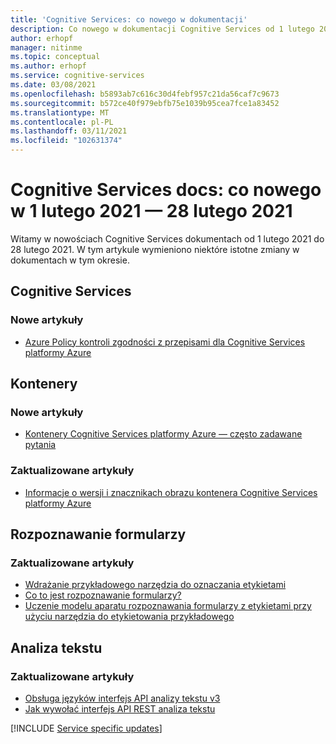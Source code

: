 ```yaml
---
title: 'Cognitive Services: co nowego w dokumentacji'
description: Co nowego w dokumentacji Cognitive Services od 1 lutego 2020 — 28 lutego 2020.
author: erhopf
manager: nitinme
ms.topic: conceptual
ms.author: erhopf
ms.service: cognitive-services
ms.date: 03/08/2021
ms.openlocfilehash: b5893ab7c616c30d4febf957c21da56caf7c9673
ms.sourcegitcommit: b572ce40f979ebfb75e1039b95cea7fce1a83452
ms.translationtype: MT
ms.contentlocale: pl-PL
ms.lasthandoff: 03/11/2021
ms.locfileid: "102631374"
---
```

# <a name="cognitive-services-docs-whats-new-for-february-1-2021---february-28-2021"></a>Cognitive Services docs: co nowego w 1 lutego 2021 — 28 lutego 2021

Witamy w nowościach Cognitive Services dokumentach od 1 lutego 2021 do 28 lutego 2021. W tym artykule wymieniono niektóre istotne zmiany w dokumentach w tym okresie.

## <a name="cognitive-services"></a>Cognitive Services

### <a name="new-articles"></a>Nowe artykuły

- [Azure Policy kontroli zgodności z przepisami dla Cognitive Services platformy Azure](security-controls-policy.md)

## <a name="containers"></a>Kontenery

### <a name="new-articles"></a>Nowe artykuły

- [Kontenery Cognitive Services platformy Azure — często zadawane pytania](/azure/cognitive-services/containers/container-faq)

### <a name="updated-articles"></a>Zaktualizowane artykuły

- [Informacje o wersji i znacznikach obrazu kontenera Cognitive Services platformy Azure](/azure/cognitive-services/containers/container-image-tags)

## <a name="form-recognizer"></a>Rozpoznawanie formularzy

### <a name="updated-articles"></a>Zaktualizowane artykuły

- [Wdrażanie przykładowego narzędzia do oznaczania etykietami](/azure/cognitive-services/form-recognizer/deploy-label-tool)
- [Co to jest rozpoznawanie formularzy?](/azure/cognitive-services/form-recognizer/overview)
- [Uczenie modelu aparatu rozpoznawania formularzy z etykietami przy użyciu narzędzia do etykietowania przykładowego](/azure/cognitive-services/form-recognizer/quickstarts/label-tool)

## <a name="text-analytics"></a>Analiza tekstu

### <a name="updated-articles"></a>Zaktualizowane artykuły

- [Obsługa języków interfejs API analizy tekstu v3](/azure/cognitive-services/text-analytics/language-support)
- [Jak wywołać interfejs API REST analiza tekstu](/azure/cognitive-services/text-analytics/how-tos/text-analytics-how-to-call-api)

[!INCLUDE [Service specific updates](./includes/service-specific-updates.md)]
